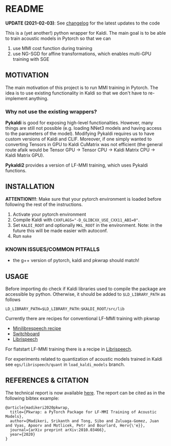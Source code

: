 # README

**UPDATE (2021-02-03)**: See [changelog](./CHANGELOG.md) for the latest updates to the code

This is a (yet another!) python wrapper for Kaldi. The main goal is to be able to train acoustic models in Pytorch
so that we can

1. use MMI cost function during training 
2. use NG-SGD for affine transformations, which enables multi-GPU training with SGE

## MOTIVATION 

The main motivation of this project is to run MMI training in Pytorch. The idea is to use existing 
functionality in Kaldi so that we don't have to re-implement anything. 

### Why not use the existing wrappers?

**Pykaldi** is good for exposing high-level functionalties. However, many things are still not possible (e.g.
loading NNet3 models and having access to the parameters of the model). Modifying Pykaldi requires us to have
custom versions of Kaldi and CLIF. Moreover, if one simply wanted to converting Tensors in GPU to Kaldi CuMatrix
was not efficient (the general route afaik would be Tensor GPU -> Tensor CPU -> Kaldi Matrix CPU -> Kaldi Matrix GPU).

**Pykaldi2** provides a version of LF-MMI training, which uses Pykaldi functions.  
## INSTALLATION

**ATTENTION!!!**: Make sure that your pytorch environment is loaded before following the rest of the instructions.

1. Activate your pytorch environment
2. Compile Kaldi with `CXXFLAGS="-D_GLIBCXX_USE_CXX11_ABI=0"`. 
3. Set ``KALDI_ROOT`` and optionally ``MKL_ROOT`` in the environment. Note: in the future this will be made easier with autoconf.
4. Run ``make``

### KNOWN ISSUES/COMMON PITFALLS

- the g++ version of pytorch, kaldi and pkwrap should match!

## USAGE


Before importing do check if Kaldi libraries used to compile the package are accessible by python.
Otherwise, it should be added to ``$LD_LIBRARY_PATH`` as follows

```
LD_LIBRARY_PATH=$LD_LIBRARY_PATH:$KALDI_ROOT/src/lib
```

Currently there are recipes for conventional LF-MMI training with 
pkwrap

- [Minilibrespeech recipe](egs/mini_librespeech/s5/README.md)
- [Switchboard](egs/switchboard/v1/README.md)
- [Librispeech](egs/librispeech/v1/README.md)

For flatstart LF-MMI training there is a recipe in [Librispeech](egs/librispeech/v1/README.md).

For experiments related to quantization of acoustic models trained in Kaldi see ``egs/librispeech/quant`` in ``load_kaldi_models`` branch.

## REFERENCES & CITATION

The technical report is now available [here](https://arxiv.org/abs/2010.03466). The report can 
be cited as in the following bibtex example:

```
@article{madikeri2020pkwrap,
  title={Pkwrap: a PyTorch Package for LF-MMI Training of Acoustic Models},
  author={Madikeri, Srikanth and Tong, Sibo and Zuluaga-Gomez, Juan and Vyas, Apoorv and Motlicek, Petr and Bourlard, Herv{\'e}},
  journal={arXiv preprint arXiv:2010.03466},
  year={2020}
}
```
